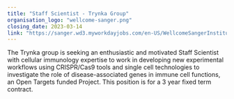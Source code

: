 ```yaml
---
title: "Staff Scientist - Trynka Group"
organisation_logo: "wellcome-sanger.png"
closing_date: 2023-03-14
link: "https://sanger.wd3.myworkdayjobs.com/en-US/WellcomeSangerInstitute/job/Hinxton-Cambridgeshire/Staff-Scientist_JR100575"
---
```

The Trynka group is seeking an enthusiastic and motivated Staff Scientist with cellular immunology expertise to work in developing new experimental workflows using CRISPR/Cas9 tools and single cell technologies to investigate the role of disease-associated genes in immune cell functions, an Open Targets funded Project. This position is for a 3 year fixed term contract.
